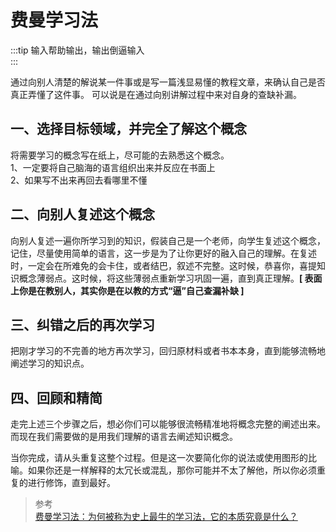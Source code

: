 # 费曼学习法
:::tip 
输入帮助输出，输出倒逼输入  
:::

通过向别人清楚的解说某一件事或是写一篇浅显易懂的教程文章，来确认自己是否真正弄懂了这件事。 可以说是在通过向别讲解过程中来对自身的查缺补漏。
## 一、选择目标领域，并完全了解这个概念
将需要学习的概念写在纸上，尽可能的去熟悉这个概念。  
1、一定要将自己脑海的语言组织出来并反应在书面上  
2、如果写不出来再回去看哪里不懂


## 二、向别人复述这个概念
向别人复述一遍你所学习到的知识，假装自己是一个老师，向学生复述这个概念，记住，尽量使用简单的语言，这一步是为了让你更好的融入自己的理解。在复述时，一定会在所难免的会卡住，或者结巴，叙述不完整。这时候，恭喜你，喜提知识概念薄弱点。这时候，将这些薄弱点重新学习巩固一遍，直到真正理解。**[ 表面上你是在教别人，其实你是在以教的方式“逼”自己查漏补缺 ]**


## 三、纠错之后的再次学习
把刚才学习的不完善的地方再次学习，回归原材料或者书本本身，直到能够流畅地阐述学习的知识点。


## 四、回顾和精简
走完上述三个步骤之后，想必你们可以能够很流畅精准地将概念完整的阐述出来。而现在我们需要做的是用我们理解的语言去阐述知识概念。  


当你完成，请从头重复这整个过程。但是这一次要简化你的说法或使用图形的比喻。如果你还是一样解释的太冗长或混乱，那你可能并不太了解他，所以你必须重复的进行修饰，直到最好。

> 参考  
[费曼学习法：为何被称为史上最牛的学习法，它的本质究竟是什么？](https://zhuanlan.zhihu.com/p/88209825)